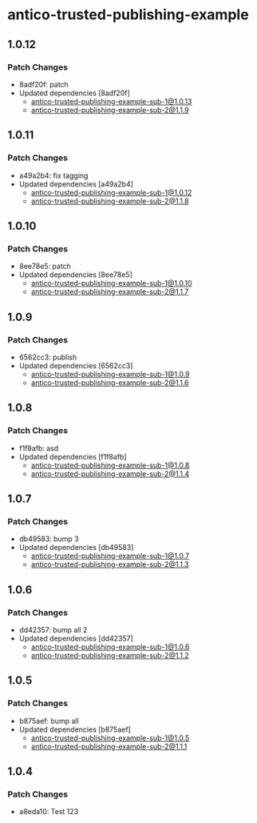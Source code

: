 # antico-trusted-publishing-example

## 1.0.12

### Patch Changes

- 8adf20f: patch
- Updated dependencies [8adf20f]
  - antico-trusted-publishing-example-sub-1@1.0.13
  - antico-trusted-publishing-example-sub-2@1.1.9

## 1.0.11

### Patch Changes

- a49a2b4: fix tagging
- Updated dependencies [a49a2b4]
  - antico-trusted-publishing-example-sub-1@1.0.12
  - antico-trusted-publishing-example-sub-2@1.1.8

## 1.0.10

### Patch Changes

- 8ee78e5: patch
- Updated dependencies [8ee78e5]
  - antico-trusted-publishing-example-sub-1@1.0.10
  - antico-trusted-publishing-example-sub-2@1.1.7

## 1.0.9

### Patch Changes

- 6562cc3: publish
- Updated dependencies [6562cc3]
  - antico-trusted-publishing-example-sub-1@1.0.9
  - antico-trusted-publishing-example-sub-2@1.1.6

## 1.0.8

### Patch Changes

- f1f8afb: asd
- Updated dependencies [f1f8afb]
  - antico-trusted-publishing-example-sub-1@1.0.8
  - antico-trusted-publishing-example-sub-2@1.1.4

## 1.0.7

### Patch Changes

- db49583: bump 3
- Updated dependencies [db49583]
  - antico-trusted-publishing-example-sub-1@1.0.7
  - antico-trusted-publishing-example-sub-2@1.1.3

## 1.0.6

### Patch Changes

- dd42357: bump all 2
- Updated dependencies [dd42357]
  - antico-trusted-publishing-example-sub-1@1.0.6
  - antico-trusted-publishing-example-sub-2@1.1.2

## 1.0.5

### Patch Changes

- b875aef: bump all
- Updated dependencies [b875aef]
  - antico-trusted-publishing-example-sub-1@1.0.5
  - antico-trusted-publishing-example-sub-2@1.1.1

## 1.0.4

### Patch Changes

- a8eda10: Test 123
